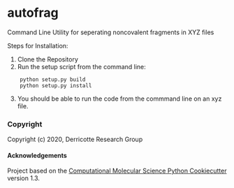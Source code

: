 autofrag
==============================

Command Line Utility for seperating noncovalent fragments in XYZ files

Steps for Installation:

1. Clone the Repository
2. Run the setup script from the command line:
```
    python setup.py build
    python setup.py install
```
3. You should be able to run the code from the commmand line on an xyz file.



### Copyright

Copyright (c) 2020, Derricotte Research Group


#### Acknowledgements
 
Project based on the 
[Computational Molecular Science Python Cookiecutter](https://github.com/molssi/cookiecutter-cms) version 1.3.
